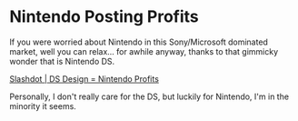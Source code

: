 Nintendo Posting Profits
=========================================

If you were worried about Nintendo in this Sony/Microsoft dominated market, well you can relax... for awhile anyway, thanks to that gimmicky wonder that is Nintendo DS.

[Slashdot | DS Design = Nintendo Profits](http://games.slashdot.org/article.pl?sid=06/04/05/1322256&from=rss)

Personally, I don't really care for the DS, but luckily for Nintendo, I'm in the minority it seems.
